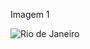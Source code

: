 Imagem 1

![Rio de Janeiro](https://github.com/user-attachments/assets/19b55527-0cf9-4339-99ec-13104c8adb54)


